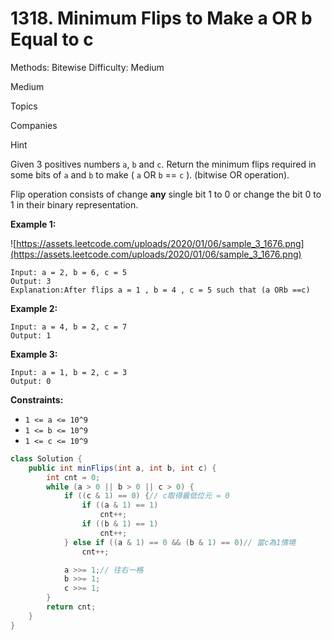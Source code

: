 # 1318. Minimum Flips to Make a OR b Equal to c

Methods: Bitewise
Difficulty: Medium

Medium

Topics

Companies

Hint

Given 3 positives numbers `a`, `b` and `c`. Return the minimum flips required in some bits of `a` and `b` to make ( `a` OR `b` == `c` ). (bitwise OR operation).

Flip operation consists of change **any** single bit 1 to 0 or change the bit 0 to 1 in their binary representation.

**Example 1:**

![https://assets.leetcode.com/uploads/2020/01/06/sample_3_1676.png](https://assets.leetcode.com/uploads/2020/01/06/sample_3_1676.png)

```
Input: a = 2, b = 6, c = 5
Output: 3
Explanation:After flips a = 1 , b = 4 , c = 5 such that (a ORb ==c)
```

**Example 2:**

```
Input: a = 4, b = 2, c = 7
Output: 1

```

**Example 3:**

```
Input: a = 1, b = 2, c = 3
Output: 0

```

**Constraints:**

- `1 <= a <= 10^9`
- `1 <= b <= 10^9`
- `1 <= c <= 10^9`

```java
class Solution {
    public int minFlips(int a, int b, int c) {
        int cnt = 0;
        while (a > 0 || b > 0 || c > 0) {
            if ((c & 1) == 0) {// c取得最低位元 = 0
                if ((a & 1) == 1)
                    cnt++;
                if ((b & 1) == 1)
                    cnt++;
            } else if ((a & 1) == 0 && (b & 1) == 0)// 當c為1情境
                cnt++;

            a >>= 1;// 往右一格
            b >>= 1;
            c >>= 1;
        }
        return cnt;
    }
}
```